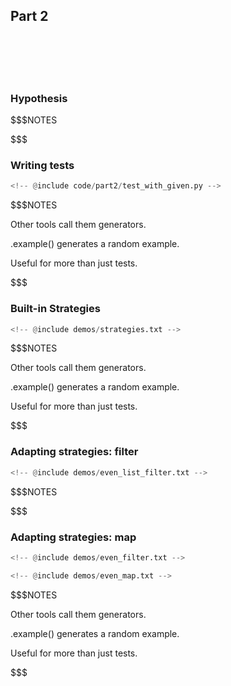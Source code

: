 ## Part 2

<br/>
<br/>
<br/>
<br/>

### Hypothesis

$$$NOTES

$$$

### Writing tests

```python
<!-- @include code/part2/test_with_given.py -->
```

$$$NOTES

Other tools call them generators.

.example() generates a random example.

Useful for more than just tests.

$$$

### Built-in Strategies

```python
<!-- @include demos/strategies.txt -->
```

$$$NOTES

Other tools call them generators.

.example() generates a random example.

Useful for more than just tests.

$$$

### Adapting strategies: filter

```python
<!-- @include demos/even_list_filter.txt -->
```

$$$NOTES

$$$

### Adapting strategies: map

```python
<!-- @include demos/even_filter.txt -->
```

```python
<!-- @include demos/even_map.txt -->
```

$$$NOTES

Other tools call them generators.

.example() generates a random example.

Useful for more than just tests.

$$$
